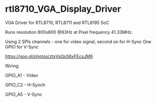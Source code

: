 # rtl8710_VGA_Display_Driver
VGA Driver for RTL8710, RTL8711 and RTL8195 SoC

Runs resolution 800x600 @63Hz at Pixel frequency 41.33MHz.

Using 2 SPIs channels - one for video signal, second on for H-Sync
One GPIO for V-Sync

https://goo.gl/photos/ztxVsQsS6xFEcsJM6

Wiring:

GPIO_A1 - Video

GPIO_C2 - H-Synch

GPIO_A5 - V-Sync
